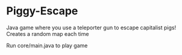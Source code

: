 # Piggy-Escape
Java game where you use a teleporter gun to escape capitalist pigs! Creates a random map each time

Run core/main.java to play game

